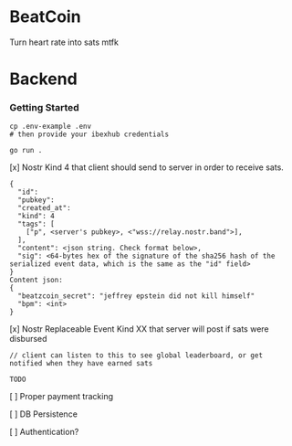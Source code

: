 # BeatCoin
Turn heart rate into sats mtfk

# Backend
### Getting Started
```
cp .env-example .env
# then provide your ibexhub credentials

go run .
```

[x] Nostr Kind 4 that client should send to server in order to receive sats.
```
{
  "id": 
  "pubkey": 
  "created_at": 
  "kind": 4
  "tags": [
    ["p", <server's pubkey>, <"wss://relay.nostr.band">],
  ],
  "content": <json string. Check format below>,
  "sig": <64-bytes hex of the signature of the sha256 hash of the serialized event data, which is the same as the "id" field>
}
Content json:
{
  "beatzcoin_secret": "jeffrey epstein did not kill himself"
  "bpm": <int>
}
```
[x] Nostr Replaceable Event Kind XX that server will post if sats were disbursed
```
// client can listen to this to see global leaderboard, or get notified when they have earned sats

TODO
```
[ ] Proper payment tracking

[ ] DB Persistence

[ ] Authentication?

